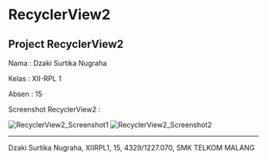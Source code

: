 # RecyclerView2

## Project RecyclerView2

Nama : Dzaki Surtika Nugraha

Kelas : XII-RPL 1

Absen : 15

Screenshot RecyclerView2 :

![RecyclerView2_Screenshot1](https://dzagraha.files.wordpress.com/2016/11/sc_recycler2.jpeg?w=200)
![RecyclerView2_Screenshot2](https://dzagraha.files.wordpress.com/2016/11/sc_recycler2.jpeg?w=200)

---
Dzaki Surtika Nugraha, XIIRPL1, 15, 4329/1227.070, SMK TELKOM MALANG
